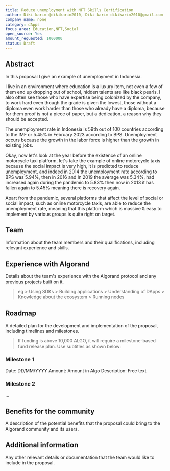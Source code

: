 ```yaml
---
title: Reduce unemployment with NFT Skills Certification
author: Diki karim @dikikarim2010, Diki karim dikikarim2010@gmail.com
company_name: none
category: dApps
focus_area: Education,NFT,Social
open_source: Yes
amount_requested: 1000000
status: Draft
---
```


## Abstract
In this proposal I give an example of unemployment in Indonesia.

I live in an environment where education is a luxury item, not even a few of them end up dropping out of school, hidden talents are like black pearls. I also often see those who have expertise being colonized by the company, to work hard even though the grade is given the lowest, those without a diploma even work harder than those who already have a diploma, because for them proof is not a piece of paper, but a dedication. a reason why they should be accepted.

The unemployment rate in Indonesia is 59th out of 100 countries according to the IMF or 5.45% in February 2023 according to BPS. Unemployment occurs because the growth in the labor force is higher than the growth in existing jobs.

Okay, now let's look at the year before the existence of an online motorcycle taxi platform, let's take the example of online motorcycle taxis because the social impact is very high, it is predicted to reduce unemployment, and indeed in 2014 the unemployment rate according to BPS was 5.94%, then in 2016 and In 2019 the average was 5.34%, had increased again during the pandemic to 5.83% then now in 2013 it has fallen again to 5.45% meaning there is recovery again.

Apart from the pandemic, several platforms that affect the level of social or social impact, such as online motorcycle taxis, are able to reduce the unemployment rate, meaning that this platform which is massive & easy to implement by various groups is quite right on target.

## Team
Information about the team members and their qualifications, including relevant experience and skills.

## Experience with Algorand
Details about the team's experience with the Algorand protocol and any previous projects built on it.
> eg
    > Using SDKs 
    > Building applications
    > Understanding of DApps
    > Knowledge about the ecosystem
    > Running nodes

## Roadmap
A detailed plan for the development and implementation of the proposal, including timelines and milestones.
> If funding is above 10,000 ALGO, it will require a milestone-based fund release plan. Use subtitles as shown below:

### Milestone 1
Date: DD/MM/YYYY
Amount: Amount in Algo
Description: Free text

### Milestone 2 
...


## Benefits for the community
A description of the potential benefits that the proposal could bring to the Algorand community and its users.

## Additional information
Any other relevant details or documentation that the team would like to include in the proposal.
